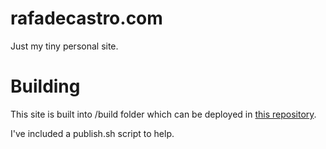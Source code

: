 # rafadecastro.com
Just my tiny personal site.


# Building

This site is built into /build folder which can be deployed in [this repository](https://github.com/rafadc/rafadc.github.io).

I've included a publish.sh script to help.
